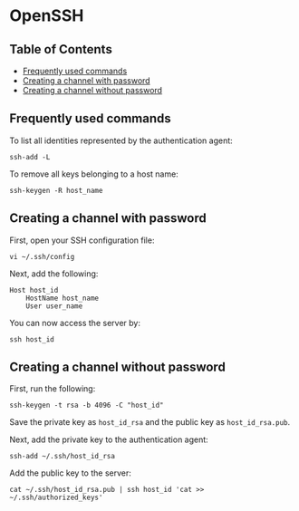 # OpenSSH

## Table of Contents

* [Frequently used commands](#Frequently-used-commands)
* [Creating a channel with password](#Creating-a-channel-with-password)
* [Creating a channel without password](#Creating-a-channel-without-password)

## Frequently used commands <a name="Frequently-used-commands"></a>

To list all identities represented by the authentication agent:

```
ssh-add -L
```

To remove all keys belonging to a host name:

```
ssh-keygen -R host_name
```

## Creating a channel with password <a name="Creating-a-channel-with-password"></a>

First, open your SSH configuration file:

```
vi ~/.ssh/config
```

Next, add the following:

```
Host host_id
    HostName host_name
    User user_name
```

You can now access the server by:

```
ssh host_id
```

## Creating a channel without password <a name="Creating-a-channel-without-password"></a>

First, run the following:

```
ssh-keygen -t rsa -b 4096 -C "host_id"
```

Save the private key as `host_id_rsa` and the public key as `host_id_rsa.pub`.

Next, add the private key to the authentication agent:

```
ssh-add ~/.ssh/host_id_rsa
```

Add the public key to the server:

```
cat ~/.ssh/host_id_rsa.pub | ssh host_id 'cat >> ~/.ssh/authorized_keys'
```
